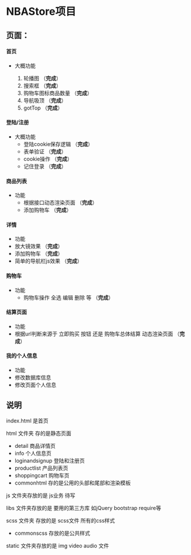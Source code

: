# NBAStore项目





## 页面：

#### 首页

- 大概功能

  1.  轮播图 （**完成**）
  2.  搜索框   （**完成**）
  3.  购物车图标商品数量 （**完成**）
  4.  导航吸顶 （**完成**）
  5.  gotTop    （**完成**）

#### 登陆/注册

- 大概功能
  - 登陆cookie保存逻辑  （**完成**）
  - 表单验证  （**完成**）
  - cookie操作 （**完成**）
  - 记住登录 （**完成**）

#### 商品列表

- 功能
  - 根据接口动态渲染页面  （**完成**）
  - 添加购物车 （**完成**）

#### 详情

-   功能
  - 放大镜效果 （**完成**）
  - 添加购物车  （**完成**）
  - 简单的导航栏js效果 （**完成**）

#### 购物车

- 功能 
  - 购物车操作 全选 编辑 删除 等 （**完成**） 

#### 结算页面

-   功能
  -  根据url判断来源于 立即购买 按钮 还是 购物车总体结算 动态渲染页面 （**完成**） 

#### 我的个人信息

-    功能
  - 修改数据库信息      
  - 修改页面个人信息  







## 说明

index.html  是首页

html 文件夹 存的是静态页面

-   detail 商品详情页
-    info 个人信息页
-    loginandsignup 登陆和注册页
-    productlist 产品列表页
-    shoppingcart 购物车页
-    commonhtml  存的是公用的头部和尾部和渲染模板

js 文件夹存放的是 js业务 待写

libs 文件夹存放的是 要用的第三方库 如jQuery bootstrap require等

scss 文件夹 存放的是 scss文件 所有的css样式

- commonscss 存放的是公共样式

static 文件夹存放的是 img video audio 文件